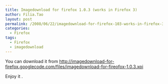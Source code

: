 ```yaml
---
title: Imagedownload for firefox 1.0.3 (works in Firefox 3)
author: Filia.Tao
layout: post
permalink: /2008/06/22/imagedownload-for-firefox-103-works-in-firefox-3/
categories:
  - Firefox
tags:
  - Firefox
  - imagedownload
---
```

You can download it from <a href="http://imagedownload-for-firefox.googlecode.com/files/imagedownload-for-fireofox-1.0.3.xpi" target="_blank">http://imagedownload-for-firefox.googlecode.com/files/imagedownload-for-fireofox-1.0.3.xpi</a>

Enjoy it .
